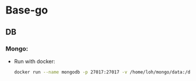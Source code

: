 # Base-go

## DB
### Mongo:
  - Run with docker:
    ```bash
    docker run --name mongodb -p 27017:27017 -v /home/loh/mongo/data:/data/db -e MONGO_INITDB_ROOT_USERNAME=root -e MONGO_INITDB_ROOT_PASSWORD=12345678  -d mongo
    ```
